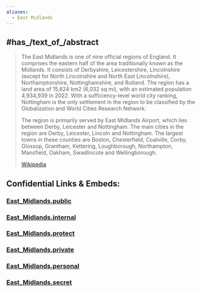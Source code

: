 ```yaml
---
aliases:
  - East Midlands
---
```


## #has_/text_of_/abstract 


> The East Midlands is one of nine official regions of England. It comprises the eastern half of the area traditionally known as the Midlands. It consists of Derbyshire, Leicestershire, Lincolnshire (except for North Lincolnshire and North East Lincolnshire), Northamptonshire, Nottinghamshire, and Rutland. The region has a land area of 15,624 km2 (6,032 sq mi), with an estimated population 4,934,939 in 2022. With a sufficiency-level world city ranking, Nottingham is the only settlement in the region to be classified by the Globalization and World Cities Research Network.
>
> The region is primarily served by East Midlands Airport, which lies between Derby, Leicester and Nottingham. The main cities in the region are Derby, Leicester, Lincoln and Nottingham. The largest towns in these counties are Boston, Chesterfield, Coalville, Corby, Glossop, Grantham, Kettering, Loughborough, Northampton, Mansfield, Oakham, Swadlincote and Wellingborough.
>
> [Wikipedia](https://en.wikipedia.org/wiki/East%20Midlands)






## Confidential Links & Embeds: 

### [East_Midlands.public](/_public/\Earth\Continent\Europe\Europe~North\UK\England\Regions~EnglandEast_Midlands.public.md) 

### [East_Midlands.internal](/_internal/\Earth\Continent\Europe\Europe~North\UK\England\Regions~EnglandEast_Midlands.internal.md) 

### [East_Midlands.protect](/_protect/\Earth\Continent\Europe\Europe~North\UK\England\Regions~EnglandEast_Midlands.protect.md) 

### [East_Midlands.private](/_private/\Earth\Continent\Europe\Europe~North\UK\England\Regions~EnglandEast_Midlands.private.md) 

### [East_Midlands.personal](/_personal/\Earth\Continent\Europe\Europe~North\UK\England\Regions~EnglandEast_Midlands.personal.md) 

### [East_Midlands.secret](/_secret/\Earth\Continent\Europe\Europe~North\UK\England\Regions~EnglandEast_Midlands.secret.md)

